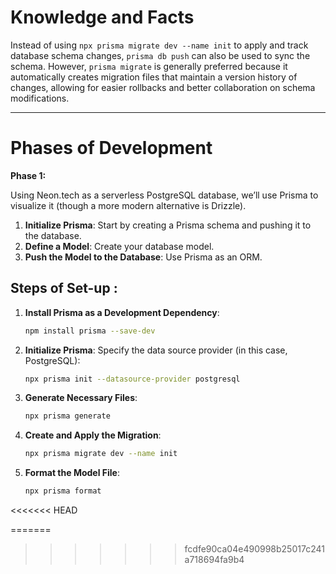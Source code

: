 # Knowledge and Facts

Instead of using `npx prisma migrate dev --name init` to apply and track database schema changes, `prisma db push` can also be used to sync the schema. However, `prisma migrate` is generally preferred because it automatically creates migration files that maintain a version history of changes, allowing for easier rollbacks and better collaboration on schema modifications.

-------------------------------------------------------------------------------------------------------------------------------------------------------------------------------------

# Phases of Development

**Phase 1:**

Using Neon.tech as a serverless PostgreSQL database, we’ll use Prisma to visualize it (though a more modern alternative is Drizzle).

1. **Initialize Prisma**: Start by creating a Prisma schema and pushing it to the database.
2. **Define a Model**: Create your database model.
3. **Push the Model to the Database**: Use Prisma as an ORM.

## Steps of Set-up :

   1. **Install Prisma as a Development Dependency**:
      ```bash
      npm install prisma --save-dev
      ```

   2. **Initialize Prisma**: Specify the data source provider (in this case, PostgreSQL):
      ```bash
      npx prisma init --datasource-provider postgresql
      ```

   3. **Generate Necessary Files**:
      ```bash
      npx prisma generate
      ```

   4. **Create and Apply the Migration**:
      ```bash
      npx prisma migrate dev --name init
      ```

   5. **Format the Model File**:
      ```bash
      npx prisma format
      ```
<<<<<<< HEAD

=======
>>>>>>> fcdfe90ca04e490998b25017c241a718694fa9b4
